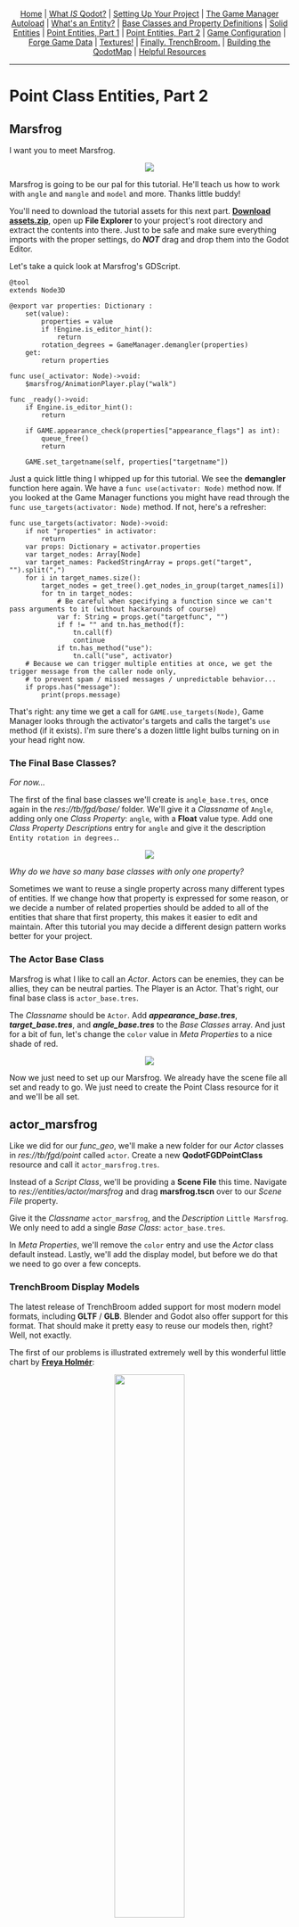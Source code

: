 <p align=center>
<a href="../readme.md">Home</a> |
<a href="docs/qodot.md">What <i>IS</i> Qodot?</a> | 
<a href="docs/setup.md">Setting Up Your Project</a> | 
<a href="docs/gamemanager.md">The Game Manager Autoload</a> | 
<a href="docs/entities.md">What's an Entity?</a> | 
<a href="docs/baseclass.md">Base Classes and Property Definitions</a> | 
<a href="docs/solidclass.md">Solid Entities</a> | 
<a href="docs/pointclass.md">Point Entities, Part 1</a> | 
<a href="docs/pointclass2.md">Point Entities, Part 2</a> | 
<a href="docs/gameconfig.md">Game Configuration</a> | 
<a href="docs/fgd.md">Forge Game Data</a> | 
<a href="docs/textures.md">Textures!</a> | 
<a href="docs/trenchbroom.md">Finally. TrenchBroom.</a> | 
<a href="docs/qodotmap.md">Building the QodotMap</a> | 
<a href="docs/resources.md">Helpful Resources</a>
</p>

---

# Point Class Entities, Part 2

## Marsfrog

I want you to meet Marsfrog.

<p align=center><img src="../images/littlemarsfrog.gif">

Marsfrog is going to be our pal for this tutorial. He'll teach us how to work with `angle` and `mangle` and `model` and more. Thanks little buddy!

You'll need to download the tutorial assets for this next part. [**Download assets.zip**](../assets.zip), open up **File Explorer** to your project's root directory and extract the contents into there. Just to be safe and make sure everything imports with the proper settings, do ***NOT*** drag and drop them into the Godot Editor.

Let's take a quick look at Marsfrog's GDScript.

```gdscript
@tool
extends Node3D

@export var properties: Dictionary :
	set(value):
		properties = value
		if !Engine.is_editor_hint():
			return
		rotation_degrees = GameManager.demangler(properties)
	get:
		return properties

func use(_activator: Node)->void:
	$marsfrog/AnimationPlayer.play("walk")

func _ready()->void:
	if Engine.is_editor_hint():
		return
	
	if GAME.appearance_check(properties["appearance_flags"] as int):
		queue_free()
		return
	
	GAME.set_targetname(self, properties["targetname"])
```

Just a quick little thing I whipped up for this tutorial. We see the **demangler** function here again. We have a `func use(activator: Node)` method now. If you looked at the Game Manager functions you might have read through the `func use_targets(activator: Node)` method. If not, here's a refresher:

```gdscript
func use_targets(activator: Node)->void:
	if not "properties" in activator:
		return
	var props: Dictionary = activator.properties
	var target_nodes: Array[Node]
	var target_names: PackedStringArray = props.get("target", "").split(",")
	for i in target_names.size():
		target_nodes = get_tree().get_nodes_in_group(target_names[i])
		for tn in target_nodes:
			# Be careful when specifying a function since we can't pass arguments to it (without hackarounds of course)
			var f: String = props.get("targetfunc", "")
			if f != "" and tn.has_method(f):
				tn.call(f)
				continue
			if tn.has_method("use"):
				tn.call("use", activator)
	# Because we can trigger multiple entities at once, we get the trigger message from the caller node only,
	# to prevent spam / missed messages / unpredictable behavior...
	if props.has("message"):
		print(props.message)
```

That's right: any time we get a call for `GAME.use_targets(Node)`, Game Manager looks through the activator's targets and calls the target's `use` method (if it exists). I'm sure there's a dozen little light bulbs turning on in your head right now.

### The Final Base Classes?

_For now..._

The first of the final base classes we'll create is `angle_base.tres`, once again in the _res://tb/fgd/base/_ folder. We'll give it a _Classname_ of `Angle`, adding only one _Class Property_: `angle`, with a **Float** value type. Add one _Class Property Descriptions_ entry for `angle` and give it the description `Entity rotation in degrees.`.

<p align=center><img src="../images/angle.png">

_Why do we have so many base classes with only one property?_

Sometimes we want to reuse a single property across many different types of entities. If we change how that property is expressed for some reason, or we decide a number of related properties should be added to all of the entities that share that first property, this makes it easier to edit and maintain. After this tutorial you may decide a different design pattern works better for your project.

### The Actor Base Class

Marsfrog is what I like to call an _Actor_. Actors can be enemies, they can be allies, they can be neutral parties. The Player is an Actor. That's right, our final base class is `actor_base.tres`.

The _Classname_ should be `Actor`. Add ***appearance_base.tres***, ***target_base.tres***, and ***angle_base.tres*** to the _Base Classes_ array. And just for a bit of fun, let's change the `color` value in _Meta Properties_ to a nice shade of red.

<p align=center><img src="../images/actor.png">

Now we just need to set up our Marsfrog. We already have the scene file all set and ready to go. We just need to create the Point Class resource for it and we'll be all set.

## actor_marsfrog

Like we did for our _func_geo_, we'll make a new folder for our _Actor_ classes in _res://tb/fgd/point_ called `actor`. Create a new **QodotFGDPointClass** resource and call it `actor_marsfrog.tres`.

Instead of a _Script Class_, we'll be providing a **Scene File** this time. Navigate to _res://entities/actor/marsfrog_ and drag **marsfrog.tscn** over to our _Scene File_ property.

Give it the _Classname_ `actor_marsfrog`, and the _Description_ `Little Marsfrog`. We only need to add a single _Base Class_: `actor_base.tres`.

In _Meta Properties_, we'll remove the `color` entry and use the _Actor_ class default instead. Lastly, we'll add the display model, but before we do that we need to go over a few concepts.

### TrenchBroom Display Models

The latest release of TrenchBroom added support for most modern model formats, including **GLTF** / **GLB**. Blender and Godot also offer support for this format. That should make it pretty easy to reuse our models then, right? Well, not exactly.

The first of our problems is illustrated extremely well by this wonderful little chart by [**Freya Holmér**](https://acegikmo.com/):

<p align=center><img src="../images/freya_coord_chart.jfif" width=50%></p>

Let's take a look at Marsfrog in the 3 applications that matter to us.

<p align=center>
<b>Blender<br>
<img src="../images/model0.png" width=320><br><br>
Godot<br>
<img src="../images/model1.png" width=320><br><br>
TrenchBroom</b><br>
<img src="../images/model2.png" width=320><br><br>

_Okay, so that's not too bad, the only outlier is..._

Wait, remember that orientation arrow in TrenchBroom that I mentioned before? Let me just zoom out in that last image there.

<p align=center><img src="../images/model3.png"><br><br>

Okay, so that's probably an issue.

### Why does this happen?

<p align=center><img src="https://imgs.xkcd.com/comics/standards.png"><br>
<a href="https://xkcd.com/927/">xkcd: Standards</a><br>

So the convenient thing about Blender and Godot is that **1 Blender meter == 1 Godot Unit**, and Blender defaults to meters for its unit measurement. Blender also has an option to export GLTF with swapped Y and Z axes, making it trivial to import our Blender models into Godot. Nice.

Our real issue is the orientation and scale in TrenchBroom. TrenchBroom itself was tailored for the Quake Engine (which uses a **+X == Forward** coordinate system) and measures distances in Quake Units, which seems to be more analagous to pixels in an image than to any real world measurement system.

Fortunately, it's an easy fix if you have access to the source models.

### Marsfrog Reorientation

Included with this tutorial is the basic [**Marsfrog blend file**](../marsfrog.blend). While we've already imported the Marsfrog GLTF into Godot we'll still want to see him properly in TrenchBroom to make it easier to map with him. Time to open up Marsfrog.

Upon opening **marsfrog.blend**, we get greeted with our cute friend's portly stature and dumb... grin? I can't tell. In any case, let's get a top down view. It'll make it easier to edit.

<p align=center><img src="../images/model4.png" width=75%>

The first thing we'll do is select our mesh and **duplicate** it, so that we don't accidentally destroy our working model.

Make sure the duplicate is selected, then go to the **Modifiers Tab** and find the **Armature Modifier** and apply the modifier. After the armature is applied the modifier should disappear.

<p align=center><img src="../images/model5.png" width=75%>

Unparent the duplicate mesh with **Alt + P**. Now you should be free to **rotate** our Marsfrog Clone **-90 degrees**. This will align him properly with the Quake and TrenchBroom coordinate system.

<p align=center><img src="../images/model6.png" width=75%>

With Marsfrog Clone selected we can now **export to GLB**. I use these settings.

<p align=center><img src="../images/model7.png">

Exporting as a GLB allows us to export our display model as a single file. While it's generally better to use the multi-file GLTF setup for Godot, in TrenchBroom we can take advantage of the GLB single-file format.

Due to the way TrenchBroom displays GLB models we actually do want to keep the `+Y Up` option ticked.

Animations aren't necessary for what we'll be doing, so to keep the filesize as small as possible we'll untick them.

Find your project's ***tb/models/*** folder and export our model as `marsfrog.glb`. And that takes care of all we need to do in Blender! It might seem like a lot of steps due to the format of the tutorial, but it really does just amount to a quick `duplicate the mesh, isolate it, rotate it, export it` process that only takes about a minute or two.

> _NOTE:_ [***make sure there is also a .gdignore file in the tb/models folder***](setup.md#ignore-trenchbroom-models)_. These models are only for TrenchBroom so we don't need to import them into Godot._

### Marsfrog is supposed to be _Little_, not _Microscopic_

So what about the scale? Well, we could have just scaled it in Blender, but by what factor? The problem is we haven't yet decided what Qodot's **Inverse Scale Factor** should be. We haven't even gone over what Qodot's Inverse Scale factor _is_ yet, huh?

Think of it like this: Quake Units are like Pixels. How many pixels does a meter equal out to? 137? 22? The truth is that it's arbitrary; it really depends on what you want the average resolution of your game to be at. Qodot handles this translation through the use of _Inverse Scale Factor_ property on the **QodotMap Node**, a number it uses to divide all of your Quake Unit measurements by when building your map.

Qodot defaults this to **16**, but I've found that if you're going for a 2 meter tall Player Character with Quake 1 structural and texture dimensions, you're better off with an inverse scale of **32**. For the purposes of this tutorial we'll choose 32.

Go back to Godot and our `actor_marsfrog.tres` resource and let's take a look at our _Meta Properties_ again. Every entity comes with a predefined `color` and `size` meta property. For point entities we can define a `model` entry as well.

Here's an example of the point class resource for the Marsdog from _They Came From Dimension X_.

<p align=center><img src="../images/marsdog_res.png">

When we export the FGD resource it's added to, we get this output:

```
@PointClass color(204 0 0) model("fgd/model/marsdog.glb") size(-16 -16 -32, 16 16 16) base(Actor) = actor_marsdog : "Marsdog" [
]
```

If our `marsfrog.glb` were scaled up then we could just do the same thing: put in the model path inside quotes and be done with it. But since he's not we'll have to use a TrenchBroom / FGD feature called `scale_expression`.

[**Let's see what the TrenchBroom docs have to say on it**](https://trenchbroom.github.io/manual/latest/#display-models-for-entities):

> Each entity definition should contain only one model definition, and the expression in the model definition should evaluate either to a value of type string or to a value of type map. If the expression evaluates to a map, it must have the following structure:
> ```
> {
>    "path" : MODEL,
>    "skin" : SKIN,
>    "frame": FRAME,
>    "scale": SCALE_EXPRESSION
> }
> ```

> ... If the model expression has a scale expression, then its result is used as the scale value for the model. If the expression cannot be evaluated, or if no such expression is given, then the default scale expression from the game configuration is evaluated instead.

So with that in mind, what we want Qodot to output to our FGD file is:

```
model({
    "path" : "models/marsfrog.glb",
    "scale" : 32
})
```

In our Marsfrog resource's _Meta Properties_ we'll add a new entry with the **String** key of `model` and the **String** value `{"path": "models/marsfrog.glb", "scale": 32}`.

> _NOTE: There is a [**TrenchBroom GameConfig feature**](https://trenchbroom.github.io/manual/latest/#game_configuration_files_entities) that allows you to set a default scale for all entity models. This is not currently implemented in Qodot but [**I did make a pull request**](https://github.com/QodotPlugin/Qodot/pull/91) for it._

### Script Class and Node Class

Since we're using a premade _Scene File_, we actually don't need to apply a script to the entity resource. If we do apply a _Script Class_ it should override the script of the root node of the PackedScene, should you want to. As for the _Node Class_, we'll leave that blank since we're already instantiating a specific node setup.

And with that, our first **Scene File Point Class Entity with a TrenchBroom Display Model** is done! Congratulations!

I know, I know, it's tough not seeing the fruits of your labor yet. But don't worry! We're getting close to the finish line now. We finally have a set of entities ready. Now it's time to tell TrenchBroom about our game.

### [**_Next Chapter: TrenchBroom Game Configuration >>>_**](gameconfig.md)

---

<p align=center>
<a href="../readme.md">Home</a> |
<a href="docs/qodot.md">What <i>IS</i> Qodot?</a> | 
<a href="docs/setup.md">Setting Up Your Project</a> | 
<a href="docs/gamemanager.md">The Game Manager Autoload</a> | 
<a href="docs/entities.md">What's an Entity?</a> | 
<a href="docs/baseclass.md">Base Classes and Property Definitions</a> | 
<a href="docs/solidclass.md">Solid Entities</a> | 
<a href="docs/pointclass.md">Point Entities, Part 1</a> | 
<a href="docs/pointclass2.md">Point Entities, Part 2</a> | 
<a href="docs/gameconfig.md">Game Configuration</a> | 
<a href="docs/fgd.md">Forge Game Data</a> | 
<a href="docs/textures.md">Textures!</a> | 
<a href="docs/trenchbroom.md">Finally. TrenchBroom.</a> | 
<a href="docs/qodotmap.md">Building the QodotMap</a> | 
<a href="docs/resources.md">Helpful Resources</a>
</p>